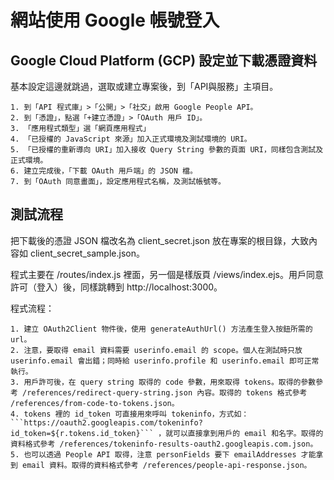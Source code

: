 # 網站使用 Google 帳號登入

## Google Cloud Platform (GCP) 設定並下載憑證資料

基本設定這邊就跳過，選取或建立專案後，到「API與服務」主項目。

    1. 到「API 程式庫」>「公開」>「社交」啟用 Google People API。
    2. 到「憑證」，點選「+建立憑證」>「OAuth 用戶 ID」。
    3. 「應用程式類型」選「網頁應用程式」
    4. 「已授權的 JavaScript 來源」加入正式環境及測試環境的 URI。
    5. 「已授權的重新導向 URI」加入接收 Query String 參數的頁面 URI，同樣包含測試及正式環境。
    6. 建立完成後，「下載 OAuth 用戶端」的 JSON 檔。
    7. 到「OAuth 同意畫面」，設定應用程式名稱，及測試帳號等。

## 測試流程

把下載後的憑證 JSON 檔改名為 client_secret.json 放在專案的根目錄，大致內容如 client_secret_sample.json。

程式主要在 /routes/index.js 裡面，另一個是樣版頁 /views/index.ejs。用戶同意許可（登入）後，同樣跳轉到 http://localhost:3000。

程式流程：

    1. 建立 OAuth2Client 物件後，使用 generateAuthUrl() 方法產生登入按鈕所需的 url。
    2. 注意，要取得 email 資料需要 userinfo.email 的 scope。個人在測試時只放 userinfo.email 會出錯；同時給 userinfo.profile 和 userinfo.email 即可正常執行。
    3. 用戶許可後，在 query string 取得的 code 參數，用來取得 tokens。取得的參數參考 /references/redirect-query-string.json 內容。取得的 tokens 格式參考 /references/from-code-to-tokens.json。
    4. tokens 裡的 id_token 可直接用來呼叫 tokeninfo，方式如： ```https://oauth2.googleapis.com/tokeninfo?id_token=${r.tokens.id_token}``` ，就可以直接拿到用戶的 email 和名字。取得的資料格式參考 /references/tokeninfo-results-oauth2.googleapis.com.json。
    5. 也可以透過 People API 取得，注意 personFields 要下 emailAddresses 才能拿到 email 資料。取得的資料格式參考 /references/people-api-response.json。

